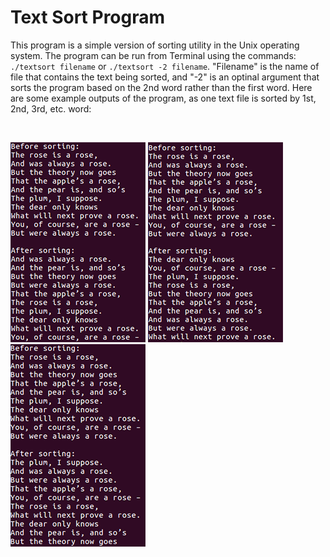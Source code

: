 # Text Sort Program

This program is a simple version of sorting utility in the Unix operating system. The program can be run from Terminal using the commands: `./textsort filename` or `./textsort -2 filename`. "Filename" is the name of file that contains the text being sorted, and "-2" is an optinal argument that sorts the program based on the 2nd word rather than the first word. Here are some example outputs of the program, as one text file is sorted by 1st, 2nd, 3rd, etc. word:

<br>

![](misc/sort%201.png)  ![](misc/sort%202.png)  ![](misc/sort%203.png)

<br>

